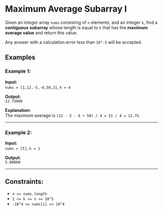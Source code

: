 # Maximum Average Subarray I

Given an integer array `nums` consisting of `n` elements, and an integer `k`, find a **contiguous subarray** whose length is equal to `k` that has the **maximum average value** and return this value.  

Any answer with a calculation error less than `10^-5` will be accepted.

## Examples

### Example 1:
**Input:**  
`nums = [1,12,-5,-6,50,3]`, `k = 4`  

**Output:**  
`12.75000`  

**Explanation:**  
The maximum average is `(12 - 5 - 6 + 50) / 4 = 51 / 4 = 12.75`.

---

### Example 2:
**Input:**  
`nums = [5]`, `k = 1`  

**Output:**  
`5.00000`  

---

## Constraints:
- `n == nums.length`
- `1 <= k <= n <= 10^5`
- `-10^4 <= nums[i] <= 10^4`

